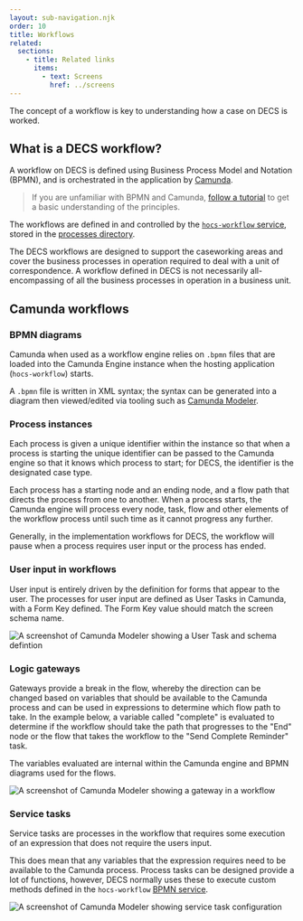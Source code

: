 ```yaml
---
layout: sub-navigation.njk
order: 10
title: Workflows
related:
  sections:
    - title: Related links
      items:
        - text: Screens
          href: ../screens
---
```


The concept of a workflow is key to understanding how a case on DECS is worked.

## What is a DECS workflow?
A workflow on DECS is defined using Business Process Model and Notation (BPMN), and is orchestrated in the application by [Camunda](https://camunda.com/).

> If you are unfamiliar with BPMN and Camunda, [follow a tutorial](https://camunda.com/bpmn/) to get a basic understanding of the principles.

The workflows are defined in and controlled by the [`hocs-workflow` service](https://github.com/UKHomeOffice/hocs-workflow/), stored in the [processes directory](https://github.com/UKHomeOffice/hocs-workflow/tree/main/src/main/resources/processes).

The DECS workflows are designed to support the caseworking areas and cover the business processes in operation required to deal with a unit of correspondence. A workflow defined in DECS is not necessarily all-encompassing of all the business processes in operation in a business unit. 


## Camunda workflows

### BPMN diagrams
Camunda when used as a workflow engine relies on `.bpmn` files that are loaded into the Camunda Engine instance when the hosting application (`hocs-workflow`) starts.

A `.bpmn` file is written in XML syntax; the syntax can be generated into a diagram then viewed/edited via tooling such as [Camunda Modeler](https://camunda.com/download/modeler/).

### Process instances
Each process is given a unique identifier within the instance so that when a process is starting the unique identifier can be passed to the Camunda engine so that it knows which process to start; for DECS, the identifier is the designated case type.

Each process has a starting node and an ending node, and a flow path that directs the process from one to another. When a process starts, the Camunda engine will process every node, task, flow and other elements of the workflow process until such time as it cannot progress any further. 

Generally, in the implementation workflows for DECS, the workflow will pause when a process requires user input or the process has ended.

### User input in workflows
User input is entirely driven by the definition for forms that appear to the user. The processes for user input are defined as User Tasks in Camunda, with a Form Key defined. The Form Key value should match the screen schema name.

![A screenshot of Camunda Modeler showing a User Task and schema defintion](../assets/images/camunda-form-key.png "A screenshot of Camunda Modeler showing a User Task and schema definition")

### Logic gateways
Gateways provide a break in the flow, whereby the direction can be changed based on variables that should be available to the Camunda process and can be used in expressions to determine which flow path to take. In the example below, a variable called "complete" is evaluated to determine if the workflow should take the path that progresses to the "End" node or the flow that takes the workflow to the "Send Complete Reminder" task.

The variables evaluated are internal within the Camunda engine and BPMN diagrams used for the flows.

![A screenshot of Camunda Modeler showing a gateway in a workflow](../assets/images/camunda-gateway.png "A screenshot of Camunda Modeler showing a gateway in a workflow")

### Service tasks
Service tasks are processes in the workflow that requires some execution of an expression that does not require the users input.

This does mean that any variables that the expression requires need to be available to the Camunda process. Process tasks can be designed provide a lot of functions, however, DECS normally uses these to execute custom methods defined in the `hocs-workflow` [BPMN service](https://github.com/UKHomeOffice/hocs-workflow/blob/main/src/main/java/uk/gov/digital/ho/hocs/workflow/BpmnService.java).

![A screenshot of Camunda Modeler showing service task configuration](../assets/images/camunda-bpmn-service.png "A screenshot of Camunda Modeler showing service task configuration")
